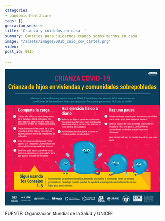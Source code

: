 ```yaml
---
categories:
- pandemic-healthcare
tags: []
gestation_week: 0
title: 'Crianza y cuidados en casa  '
summary: Consejos para cuidarnos cuando somos muchos en casa
image: "/assets/images/001b_cuid_cov_cartel.png"
video: ''
post_id: 001b

---
```

![](/assets/images/001b_cuid_cov_cartel.png)

FUENTE: Organización Mundial de la Salud y UNICEF